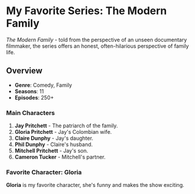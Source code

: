# My Favorite Series: The Modern Family
*The Modern Family* - told from the perspective of an unseen documentary filmmaker, the series offers an honest, often-hilarious perspective of family life.

## Overview
- **Genre**: Comedy, Family
- **Seasons**: 11
- **Episodes**: 250+

### Main Characters
1. **Jay Pritchett** - The patriarch of the family.
2. **Gloria Pritchett** - Jay's Colombian wife.
3. **Claire Dunphy** - Jay's daughter.
4. **Phil Dunphy** - Claire's husband.
5. **Mitchell Pritchett** - Jay's son.
6. **Cameron Tucker** - Mitchell's partner.

### Favorite Character: Gloria
**Gloria** is my favorite character, she's funny and makes the show exciting.
